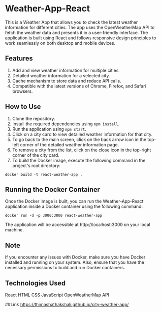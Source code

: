# Weather-App-React

This is a Weather App that allows you to check the latest weather information for different cities. The app uses the OpenWeatherMap API to fetch the weather data and presents it in a user-friendly interface. The application is built using React and follows responsive design principles to work seamlessly on both desktop and mobile devices.

## Features

1. Add and view weather information for multiple cities.
2. Detailed weather information for a selected city.
3. Cache mechanism to store data and reduce API calls.
4. Compatible with the latest versions of Chrome, Firefox, and Safari browsers.

## How to Use

1. Clone the repository.
2. Install the required dependencies using `npm install`.
3. Run the application using `npm start`.
4. Click on a city card to view detailed weather information for that city.
5. To go back to the main screen, click on the back arrow icon in the top-left corner of the detailed weather information page.
6. To remove a city from the list, click on the close icon in the top-right corner of the city card.
7. To build the Docker image, execute the following command in the project's root directory:

`docker build -t react-weather-app .`

## Running the Docker Container

Once the Docker image is built, you can run the Weather-App-React application inside a Docker container using the following command:

`docker run -d -p 3000:3000 react-weather-app`

The application will be accessible at http://localhost:3000 on your local machine.

## Note

If you encounter any issues with Docker, make sure you have Docker installed and running on your system. Also, ensure that you have the necessary permissions to build and run Docker containers.

## Technologies Used

React
HTML
CSS
JavaScript
OpenWeatherMap API

##Link 
https://thimashathakshali.github.io/city-weather-app/

